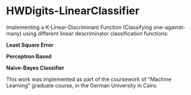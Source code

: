 # HWDigits-LinearClassifier
Implementing a K-Linear-Discriminant Function (Classifying one-against-many) using different linear descriminator classification functions:

**Least Square Error** 

**Perceptron Based**

**Naive-Bayes Classifier**


This work was implemented as part of the coursework of "Machine Learning" graduate course, in the German University in Cairo.
